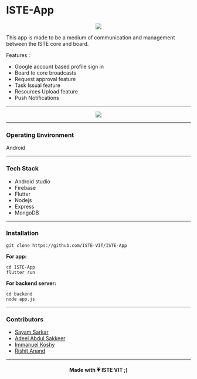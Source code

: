
# ISTE-App

<p align="center"><a href="https://istevit.in/" target="_blank">
	<img src="https://ik.imagekit.io/pjbsfzv5ci/111881788-33353b80-89d8-11eb-9db1-746eba087b05_60cRdfJ_4C.png?updatedAt=1636800410212"> </a>
</p>

This app is made to be a medium of communication and management between the ISTE core and board. 

 
Features :

-  Google account based profile sign in
-  Board to core broadcasts 
-  Request approval feature
-  Task Issual feature 
-  Resources Upload feature 
-  Push Notifications 
 <hr>
 
 
<p align="center"><a href="https://istevit.in/" target="_blank">
	<img src="https://ik.imagekit.io/m47q5r0txpn/Cover-6_YUNrdxS434B.png?updatedAt=1636948325095"> </a>
</p>
 
 <hr>
 
 ### Operating Environment  
   Android 
 <hr>
 
 ### Tech Stack 

 <ul>
 <li>  Android studio </li>
 <li>  Firebase </li>
 <li>  Flutter </li>
 <li>  Nodejs </li>
 <li>  Express </li>
 <li>  MongoDB </li>

 </ul>
  <hr>
  
 ### Installation

    git clone https://github.com/ISTE-VIT/ISTE-App

**For app:** 

    cd ISTE-App
    flutter run

**For backend server:**

    cd backend
    node app.js

 
 <hr>
 
 ### Contributors

- <a href="https://github.com/Sayam06">Sayam Sarkar</a>
- <a href="https://github.com/ade3l">Adeel Abdul Sakkeer</a>
- <a href="https://github.com/ivk1231">Immanuel Koshy</a>
- <a href="https://github.com/RISHIT-ANAND">Rishit Anand</a>

 <hr>

<h4 align="center">Made with 💗 ISTE VIT ;)</h4>


